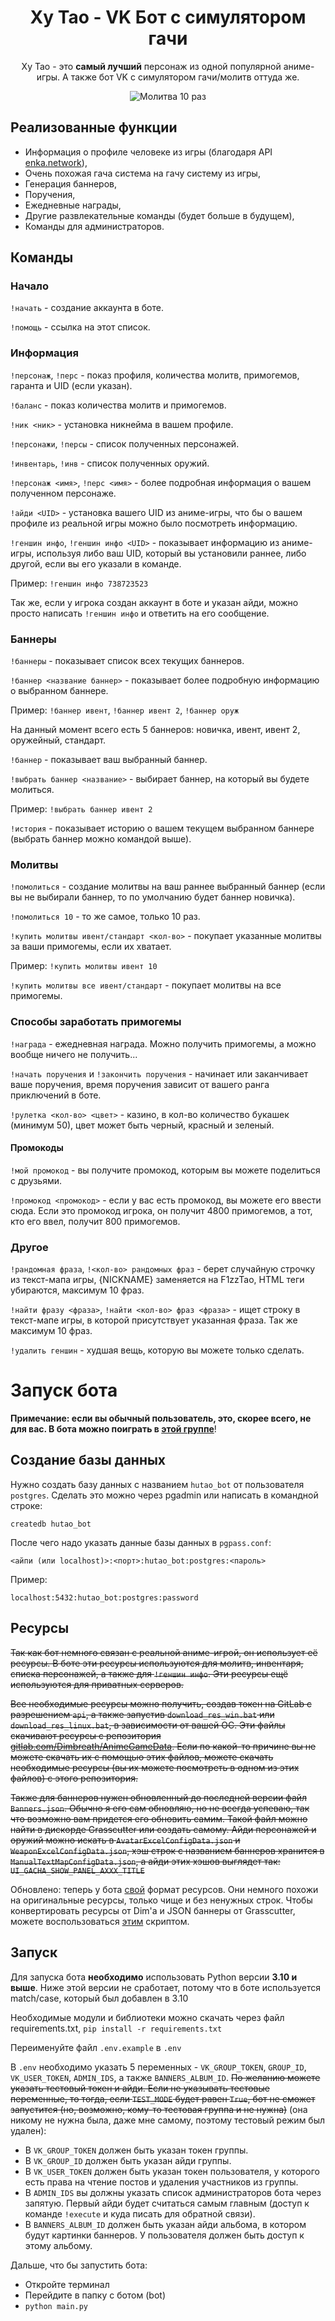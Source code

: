 <h1 align="center">Ху Тао - VK Бот с симулятором гачи</h1>

<p align="center">Ху Тао - это <strong>самый лучший</strong> персонаж из одной популярной аниме-игры. А также бот VK с симулятором гачи/молитв оттуда же.</p>
<p align="center"><img alt="Молитва 10 раз" src="pictures/ten_wish_picture.png" /></p>

## Реализованные функции
- Информация о профиле человеке из игры (благодаря API [enka.network](https://enka.network/)),
- Очень похожая гача система на гачу систему из игры,
- Генерация баннеров,
- Поручения,
- Ежедневные награды,
- Другие развлекательные команды (будет больше в будущем),
- Команды для администраторов.

## Команды
### Начало
`!начать` - создание аккаунта в боте.

`!помощь` - ссылка на этот список.

### Информация
`!персонаж`, `!перс` - показ профиля, количества молитв, примогемов, гаранта и UID (если указан).

`!баланс` - показ количества молитв и примогемов.

`!ник <ник>` - установка никнейма в вашем профиле.

`!персонажи`, `!персы` - список полученных персонажей.

`!инвентарь`, `!инв` - список полученных оружий.

`!персонаж <имя>`, `!перс <имя>` - более подробная информация о вашем полученном персонаже.

`!айди <UID>` - установка вашего UID из аниме-игры, что бы о вашем профиле из реальной игры можно было посмотреть информацию.

`!геншин инфо`, `!геншин инфо <UID>` - показывает информацию из аниме-игры, используя либо ваш UID, который вы установили раннее, либо другой, если вы его указали в команде.

Пример: `!геншин инфо 738723523`

Так же, если у игрока создан аккаунт в боте и указан айди, можно просто написать `!геншин инфо` и ответить на его сообщение.

### Баннеры
`!баннеры` - показывает список всех текущих баннеров.

`!баннер <название баннер>` - показывает более подробную информацию о выбранном баннере.

Пример: `!баннер ивент`, `!баннер ивент 2`, `!баннер оруж`

На данный момент всего есть 5 баннеров: новичка, ивент, ивент 2, оружейный, стандарт.

`!баннер` - показывает ваш выбранный баннер.

`!выбрать баннер <название>` - выбирает баннер, на который вы будете молиться.

Пример: `!выбрать баннер ивент 2`

`!история` - показывает историю о вашем текущем выбранном баннере (выбрать баннер можно командой выше).

### Молитвы
`!помолиться` - создание молитвы на ваш раннее выбранный баннер (если вы не выбирали баннер, то по умолчанию будет баннер новичка).

`!помолиться 10` - то же самое, только 10 раз.

`!купить молитвы ивент/стандарт <кол-во>` - покупает указанные молитвы за ваши примогемы, если их хватает.

Пример: `!купить молитвы ивент 10`

`!купить молитвы все ивент/стандарт` - покупает молитвы на все примогемы.

### Способы заработать примогемы
`!награда` - ежедневная награда. Можно получить примогемы, а можно вообще ничего не получить...

`!начать поручения` и `!закончить поручения` - начинает или заканчивает ваше поручения, время поручения зависит от вашего ранга приключений в боте.

`!рулетка <кол-во> <цвет>` - казино, в кол-во количество букашек (минимум 50), цвет может быть черный, красный и зеленый.

#### Промокоды
`!мой промокод` - вы получите промокод, которым вы можете поделиться с друзьями.

`!промокод <промокод>` - если у вас есть промокод, вы можете его ввести сюда. Если это промокод игрока, он получит 4800 примогемов, а тот, кто его ввел, получит 800 примогемов.

### Другое
`!рандомная фраза`, `!<кол-во> рандомных фраз` - берет случайную строчку из текст-мапа игры, {NICKNAME} заменяется на F1zzTao, HTML теги убираются, максимум 10 фраз.

`!найти фразу <фраза>`, `!найти <кол-во> фраз <фраза>` - ищет строку в текст-мапе игры, в которой присутствует указанная фраза. Так же максимум 10 фраз.

`!удалить геншин` - худшая вещь, которую вы можете только сделать.

# Запуск бота
**Примечание: если вы обычный пользователь, это, скорее всего, не для вас. В бота можно поиграть в [этой группе](https://vk.com/public193964161)**!
## Создание базы данных
Нужно создать базу данных с названием `hutao_bot` от пользователя `postgres`.
Сделать это можно через pgadmin или написать в командной строке:
```
createdb hutao_bot
```

После чего надо указать данные базы данных в `pgpass.conf`:
```
<айпи (или localhost)>:<порт>:hutao_bot:postgres:<пароль>
```

Пример:
```
localhost:5432:hutao_bot:postgres:password
```

## Ресурсы
~~Так как бот немного связан с реальной аниме-игрой, он использует её ресурсы. В боте эти ресурсы используются для молитв, инвентаря, списка персонажей, а также для `!геншин инфо`. Эти ресурсы ещё используются для приватных серверов.~~

~~Все необходимые ресурсы можно получить, создав токен на GitLab с разрешением `api`, а также запустив `download_res_win.bat` или `download_res_linux.bat`, в зависимости от вашей ОС. Эти файлы скачивают ресурсы с репозитория [gitlab.com/Dimbreath/AnimeGameData](https://gitlab.com/Dimbreath/AnimeGameData). Если по какой-то причине вы не можете скачать их с помощью этих файлов, можете скачать необходимые ресурсы (вы их можете посмотреть в одном из этих файлов) с этого репозитория.~~

~~Также для баннеров нужен обновленный до последней версии файл `Banners.json`. Обычно я его сам обновляю, но не всегда успеваю, так что возможно вам придется его обновить самим. Такой файл можно найти в дискорде Grasscutter или создать самому. Айди персонажей и оружий можно искать в `AvatarExcelConfigData.json` и `WeaponExcelConfigData.json`, хэш строк с названием баннеров хранится в `ManualTextMapConfigData.json`, а айди этих хэшов выглядет так: `UI_GACHA_SHOW_PANEL_AXXX_TITLE`~~

Обновлено: теперь у бота [свой](https://github.com/we-love-hu-tao/HuTao-Bot/tree/main/bot/resources) формат ресурсов. Они немного похожи на оригинальные ресурсы, только чище и без ненужных строк. Чтобы конвертировать ресурсы от Dim'a и JSON баннеры от Grasscutter, можете воспользоваться [этим](https://github.com/we-love-hu-tao/HuTaoExcelConverter) скриптом.
## Запуск
Для запуска бота **необходимо** использовать Python версии **3.10 и выше**. Ниже этой версии не сработает, потому что в боте используется match/case, который был добавлен в 3.10

Необходимые модули и библиотеки можно скачать через файл requirements.txt, `pip install -r requirements.txt`

Переименуйте файл `.env.example` в `.env`

В `.env` необходимо указать 5 переменных - `VK_GROUP_TOKEN`, `GROUP_ID`, `VK_USER_TOKEN`, `ADMIN_IDS`, а также `BANNERS_ALBUM_ID`. ~~По желанию можете указать тестовый токен и айди. Если не указывать тестовые переменные, то тогда, если `TEST_MODE` будет равен `True`, бот не сможет запустится (но, возможно, кому-то тестовая группа и не нужна)~~ (она никому не нужна была, даже мне самому, поэтому тестовый режим был удален):
- В `VK_GROUP_TOKEN` должен быть указан токен группы.
- В `VK_GROUP_ID` должен быть указан айди группы.
- В `VK_USER_TOKEN` должен быть указан токен пользователя, у которого есть права на чтение постов и удаления участников из группы.
- В `ADMIN_IDS` вы должны указать список администраторов бота через запятую. Первый айди будет считаться самым главным (доступ к команде `!execute` и куда писать для обратной связи).
- В `BANNERS_ALBUM_ID` должен быть указан айди альбома, в котором будут картинки баннеров. У пользователя должен быть доступ к этому альбому.

Дальше, что бы запустить бота:
- Откройте терминал
- Перейдите в папку с ботом (bot)
- `python main.py`
